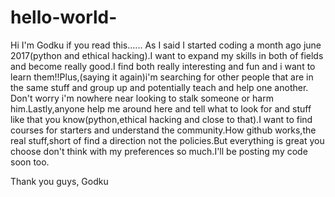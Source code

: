 # hello-world-
Hi I'm Godku if you read this......
As I said I started coding a month ago june 2017(python and ethical hacking).I want to expand my skills in both of fields and become really good.I find both really interesting and fun and i want to learn them!!Plus,(saying it again)i'm searching for other people that are in the same stuff and group up and potentially teach and help one another.
Don't worry i'm nowhere near looking to stalk someone or harm him.Lastly,anyone help me around here and tell what to look for and stuff like that you know(python,ethical hacking and close to that).I want to find courses for starters and understand the community.How github works,the real stuff,short of find a direction not the policies.But everything is great you choose don't think with my preferences so much.I'll be posting my code soon too.

Thank you guys,
Godku
